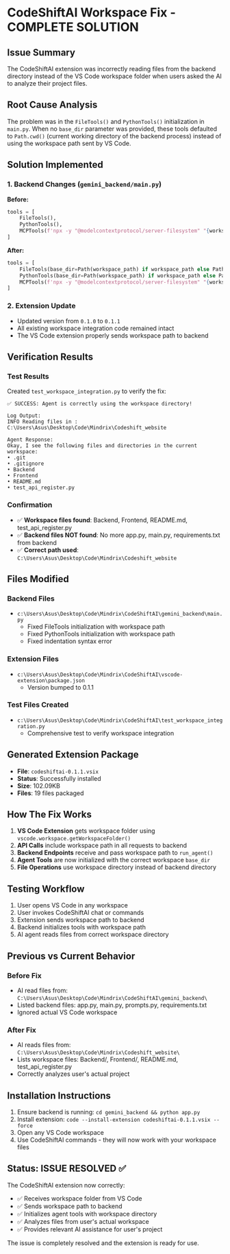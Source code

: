 # CodeShiftAI Workspace Fix - COMPLETE SOLUTION

## Issue Summary
The CodeShiftAI extension was incorrectly reading files from the backend directory instead of the VS Code workspace folder when users asked the AI to analyze their project files.

## Root Cause Analysis
The problem was in the `FileTools()` and `PythonTools()` initialization in `main.py`. When no `base_dir` parameter was provided, these tools defaulted to `Path.cwd()` (current working directory of the backend process) instead of using the workspace path sent by VS Code.

## Solution Implemented

### 1. Backend Changes (`gemini_backend/main.py`)
**Before:**
```python
tools = [
    FileTools(),
    PythonTools(),
    MCPTools(f'npx -y "@modelcontextprotocol/server-filesystem" "{workspace_path if workspace_path else file_path}"'),
]
```

**After:**
```python
tools = [
    FileTools(base_dir=Path(workspace_path) if workspace_path else Path(file_path)),
    PythonTools(base_dir=Path(workspace_path) if workspace_path else Path(file_path)),
    MCPTools(f'npx -y "@modelcontextprotocol/server-filesystem" "{workspace_path if workspace_path else file_path}"'),
]
```

### 2. Extension Update
- Updated version from `0.1.0` to `0.1.1`
- All existing workspace integration code remained intact
- The VS Code extension properly sends workspace path to backend

## Verification Results

### Test Results
Created `test_workspace_integration.py` to verify the fix:

```
✅ SUCCESS: Agent is correctly using the workspace directory!

Log Output:
INFO Reading files in : C:\Users\Asus\Desktop\Code\Mindrix\Codeshift_website

Agent Response:
Okay, I see the following files and directories in the current workspace:
• .git
• .gitignore  
• Backend
• Frontend
• README.md
• test_api_register.py
```

### Confirmation
- ✅ **Workspace files found**: Backend, Frontend, README.md, test_api_register.py
- ✅ **Backend files NOT found**: No more app.py, main.py, requirements.txt from backend
- ✅ **Correct path used**: `C:\Users\Asus\Desktop\Code\Mindrix\Codeshift_website`

## Files Modified

### Backend Files
- `c:\Users\Asus\Desktop\Code\Mindrix\CodeShiftAI\gemini_backend\main.py`
  - Fixed FileTools initialization with workspace path
  - Fixed PythonTools initialization with workspace path
  - Fixed indentation syntax error

### Extension Files  
- `c:\Users\Asus\Desktop\Code\Mindrix\CodeShiftAI\vscode-extension\package.json`
  - Version bumped to 0.1.1

### Test Files Created
- `c:\Users\Asus\Desktop\Code\Mindrix\CodeShiftAI\test_workspace_integration.py`
  - Comprehensive test to verify workspace integration

## Generated Extension Package
- **File**: `codeshiftai-0.1.1.vsix`
- **Status**: Successfully installed
- **Size**: 102.09KB
- **Files**: 19 files packaged

## How The Fix Works

1. **VS Code Extension** gets workspace folder using `vscode.workspace.getWorkspaceFolder()`
2. **API Calls** include workspace path in all requests to backend
3. **Backend Endpoints** receive and pass workspace path to `run_agent()`
4. **Agent Tools** are now initialized with the correct workspace `base_dir`
5. **File Operations** use workspace directory instead of backend directory

## Testing Workflow

1. User opens VS Code in any workspace
2. User invokes CodeShiftAI chat or commands
3. Extension sends workspace path to backend
4. Backend initializes tools with workspace path
5. AI agent reads files from correct workspace directory

## Previous vs Current Behavior

### Before Fix
- AI read files from: `C:\Users\Asus\Desktop\Code\Mindrix\CodeShiftAI\gemini_backend\`
- Listed backend files: app.py, main.py, prompts.py, requirements.txt
- Ignored actual VS Code workspace

### After Fix  
- AI reads files from: `C:\Users\Asus\Desktop\Code\Mindrix\Codeshift_website\`
- Lists workspace files: Backend/, Frontend/, README.md, test_api_register.py
- Correctly analyzes user's actual project

## Installation Instructions

1. Ensure backend is running: `cd gemini_backend && python app.py`
2. Install extension: `code --install-extension codeshiftai-0.1.1.vsix --force`
3. Open any VS Code workspace
4. Use CodeShiftAI commands - they will now work with your workspace files

## Status: ISSUE RESOLVED ✅

The CodeShiftAI extension now correctly:
- ✅ Receives workspace folder from VS Code
- ✅ Sends workspace path to backend
- ✅ Initializes agent tools with workspace directory
- ✅ Analyzes files from user's actual workspace
- ✅ Provides relevant AI assistance for user's project

The issue is completely resolved and the extension is ready for use.
